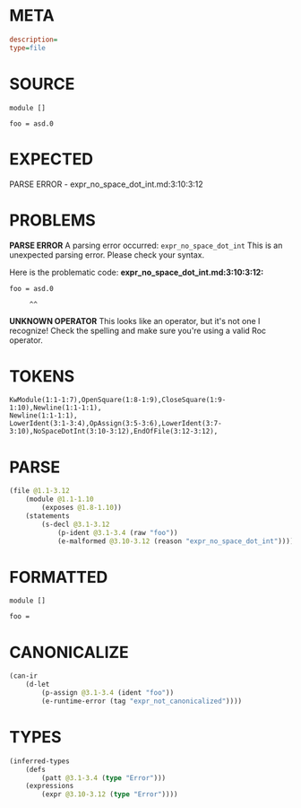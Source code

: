 # META
~~~ini
description=
type=file
~~~
# SOURCE
~~~roc
module []

foo = asd.0
~~~
# EXPECTED
PARSE ERROR - expr_no_space_dot_int.md:3:10:3:12
# PROBLEMS
**PARSE ERROR**
A parsing error occurred: `expr_no_space_dot_int`
This is an unexpected parsing error. Please check your syntax.

Here is the problematic code:
**expr_no_space_dot_int.md:3:10:3:12:**
```roc
foo = asd.0
```
         ^^


**UNKNOWN OPERATOR**
This looks like an operator, but it's not one I recognize!
Check the spelling and make sure you're using a valid Roc operator.

# TOKENS
~~~zig
KwModule(1:1-1:7),OpenSquare(1:8-1:9),CloseSquare(1:9-1:10),Newline(1:1-1:1),
Newline(1:1-1:1),
LowerIdent(3:1-3:4),OpAssign(3:5-3:6),LowerIdent(3:7-3:10),NoSpaceDotInt(3:10-3:12),EndOfFile(3:12-3:12),
~~~
# PARSE
~~~clojure
(file @1.1-3.12
	(module @1.1-1.10
		(exposes @1.8-1.10))
	(statements
		(s-decl @3.1-3.12
			(p-ident @3.1-3.4 (raw "foo"))
			(e-malformed @3.10-3.12 (reason "expr_no_space_dot_int")))))
~~~
# FORMATTED
~~~roc
module []

foo = 
~~~
# CANONICALIZE
~~~clojure
(can-ir
	(d-let
		(p-assign @3.1-3.4 (ident "foo"))
		(e-runtime-error (tag "expr_not_canonicalized"))))
~~~
# TYPES
~~~clojure
(inferred-types
	(defs
		(patt @3.1-3.4 (type "Error")))
	(expressions
		(expr @3.10-3.12 (type "Error"))))
~~~
